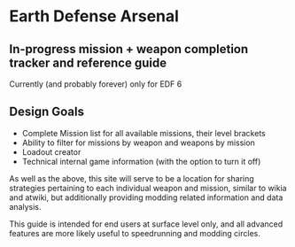 # Earth Defense Arsenal
## In-progress mission + weapon completion tracker and reference guide

Currently (and probably forever) only for EDF 6

## Design Goals
* Complete Mission list for all available missions, their level brackets
* Ability to filter for missions by weapon and weapons by mission
* Loadout creator
* Technical internal game information (with the option to turn it off)

As well as the above, this site will serve to be a location for sharing strategies pertaining to each individual weapon and mission, similar to wikia and atwiki, but additionally providing modding related information and data analysis.

This guide is intended for end users at surface level only, and all advanced features are more likely useful to speedrunning and modding circles.
